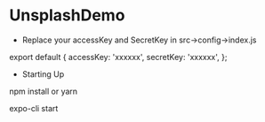 # UnsplashDemo
- Replace your accessKey and SecretKey in src->config->index.js

export default {
    accessKey: 'xxxxxx',
    secretKey: 'xxxxxx',
  };
  
- Starting Up

npm install or yarn

expo-cli start 




